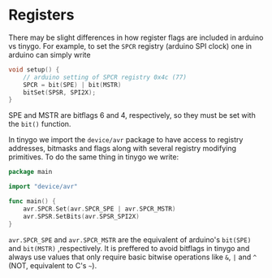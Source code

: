 # Registers

There may be slight differences in how register flags are included in arduino vs tinygo. 
For example, to set the `SPCR` registry (arduino SPI clock) one in arduino can simply write

```cpp
void setup() {
    // arduino setting of SPCR registry 0x4c (77)
    SPCR = bit(SPE) | bit(MSTR)
    bitSet(SPSR, SPI2X);
}
```
SPE and MSTR are bitflags 6 and 4, respectively, so they must be set with the `bit()` function.

In tinygo we import the `device/avr` package to have access to registry addresses, bitmasks and flags along with
several registry modifying primitives. To do the same thing in tinygo we write:

```go
package main

import "device/avr"

func main() {
    avr.SPCR.Set(avr.SPCR_SPE | avr.SPCR_MSTR)
    avr.SPSR.SetBits(avr.SPSR_SPI2X)
}
```
 `avr.SPCR_SPE` and `avr.SPCR_MSTR` are the equivalent of arduino's `bit(SPE)` and `bit(MSTR)` ,respectively. It is preffered to avoid bitflags in tinygo and always use values that only require basic bitwise operations like `&`,  `|` and `^` (NOT, equivalent to C's `~`).